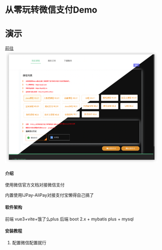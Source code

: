 # 从零玩转微信支付Demo

# 演示
[前往](https://lzys522.cn/wx/)
![输入图片说明](wx-play-ui/public/23041684646044_.pic.jpg)



#### 介绍
使用微信官方文档对接微信支付

内置使用IJPay-AliPay对接支付宝懒得自己搞了

#### 软件架构
前端 vue3+vite+饿了么plus
后端 boot 2.x + mybatis plus + mysql 


#### 安装教程

1.  配置微信配置就行

